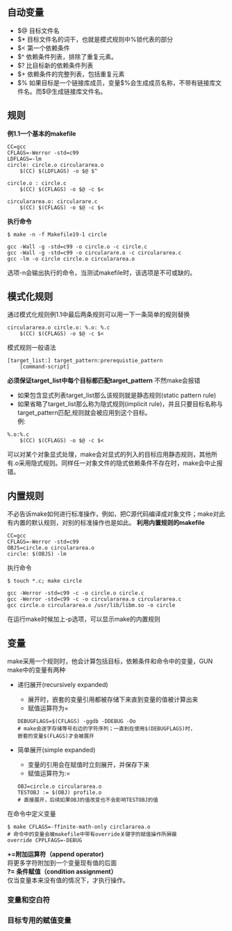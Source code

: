 ## 自动变量
- $@ 目标文件名
- $* 目标文件名的词干，也就是模式规则中%锁代表的部分
- $< 第一个依赖条件
- $^ 依赖条件列表，排除了重复元素。
- $? 比目标新的依赖条件列表
- $+ 依赖条件的完整列表，包括重复元素	
- \$% 如果目标是一个链接库成员，变量\$%会生成成员名称，不带有链接库文件名。而$@生成链接库文件名。

## 规则
**例1.1一个基本的makefile** 
```
CC=gcc
CFLAGS=-Werror -std=c99
LDFLAGS=-lm
circle: circle.o circulararea.o
	$(CC) $(LDFLAGS) -o $@ $^

circle.o : circle.c
	$(CC) $(CFLAGS) -o $@ -c $<

circulararea.o: circularare.c
	$(CC) $(CFLAGS) -o $@ -c $<
```
**执行命令** 
```
$ make -n -f Makefile19-1 circle

gcc -Wall -g -std=c99 -o circle.o -c circle.c
gcc -Wall -g -std=c99 -o circularare.o -c circulararea.c
gcc -lm -o circle circle.o circulararea.o
```
选项-n会输出执行的命令，当测试makefile时，该选项是不可或缺的。
## 模式化规则
通过模式化规则例1.1中最后两条规则可以用一下一条简单的规则替换
```
circulararea.o circle.o: %.o: %.c
	$(CC) $(CFLAGS) -o $@ -c $<
```
模式规则一般语法
```
[target_list:] target_pattern:prerequistie_pattern
	[command-script]
```
**必须保证target_list中每个目标都匹配target_pattern** 不然make会报错
- 如果包含显式列表target_list那么该规则就是静态规则(static pattern rule)
- 如果省略了target_list那么称为隐式规则(implicit rule)，并且只要目标名称与target_pattern匹配,规则就会被应用到这个目标。  
例:
```
%.o:%.c
	$(CC) $(CFLAGS) -o $@ -c $<
```
可以对某个对象显式处理，make会对显式的列入的目标应用静态规则，其他所有.o采用隐式规则。同样任一对象文件的隐式依赖条件不存在时，make会中止报错。
## 内置规则
不必告诉make如何进行标准操作，例如，把C源代码编译成对象文件；make对此有内置的默认规则，对别的标准操作也是如此。
**利用内置规则的makefile** 
```
CC=gcc
CFLAGS=-Werror -std=c99
OBJS=circle.o circulararea.o
circle: $(OBJS) -lm
```
执行命令
```
$ touch *.c; make circle

gcc -Werror -std=c99 -c -o circle.o circle.c
gcc -Werror -std=c99 -c -o circulararea.o circulararea.c
gcc circle.o circulararea.o /usr/lib/libm.so -o circle
```
在运行make时候加上-p选项，可以显示make的内置规则
## 变量
make采用一个规则时，他会计算包括目标，依赖条件和命令中的变量，GUN make中的变量有两种
- 递归展开(recursively expanded) 
	- 展开时，嵌套的变量引用都被存储下来直到变量的值被计算出来 
	- 赋值运算符为=
	```
	DEBUGFLAGS=$(CFLAGS) -ggdb -DDEBUG -Oo
	# make会逐字存储等号右边的字符序列；一直到在使用$(DEBUGFLAGS)时，
	嵌套的变量$(FLAGS)才会被展开
	```
	
- 简单展开(simple expanded)
	- 变量的引用会在赋值时立刻展开，并保存下来 
	- 赋值运算符为:=
	```
	OBJ=circle.o circulararea.o
	TESTOBJ := $(OBJ) profile.o
	# 直接展开，后续如果OBJ的值改变也不会影响TESTOBJ的值
	```
	
在命令中定义变量
```
$ make CFLAGS=-ffinite-math-only circlararea.o
# 命令中的变量会被makefile中带有override关键字的赋值操作所屏蔽
override CPPLFAGS=-DEBUG

```
**+=附加运算符（append operator)**    
将更多字符附加到一个变量现有值的后面  
**?= 条件赋值（condition assignment）**  
仅当变量本来没有值的情况下，才执行操作。
### 变量和空白符
### 目标专用的赋值变量
